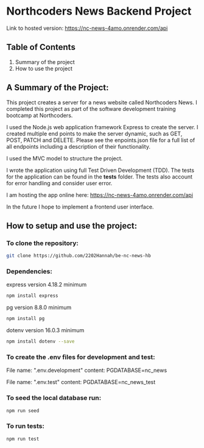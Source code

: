 # Northcoders News Backend Project

Link to hosted version: https://nc-news-4amo.onrender.com/api

## Table of Contents

1. Summary of the project
2. How to use the project

## A Summary of the Project:

This project creates a server for a news website called Northcoders News. I completed this project as part of the software development training bootcamp at Northcoders.

I used the Node.js web application framework Express to create the server. I created multiple end points to make the server dynamic, such as GET, POST, PATCH and DELETE. Please see the enpoints.json file for a full list of all endpoints including a description of their functionality.

I used the MVC model to structure the project.

I wrote the application using full Test Driven Development (TDD). The tests for the application can be found in the **tests** folder. The tests also account for error handling and consider user error.

I am hosting the app online here: https://nc-news-4amo.onrender.com/api

In the future I hope to implement a frontend user interface.

## How to setup and use the project:

### To clone the repository:

```bash dark
git clone https://github.com/2202Hannah/be-nc-news-hb
```

### Dependencies:

express version 4.18.2 minimum

```bash dark
npm install express
```

pg version 8.8.0 minimum

```bash dark
npm install pg
```

dotenv version 16.0.3 minimum

```bash dark
npm install dotenv --save
```

### To create the .env files for development and test:

File name: ".env.development"
content: PGDATABASE=nc_news

File name: ".env.test"
content: PGDATABASE=nc_news_test

### To seed the local database run:

```bash dark
npm run seed
```

### To run tests:

```bash dark
npm run test
```
